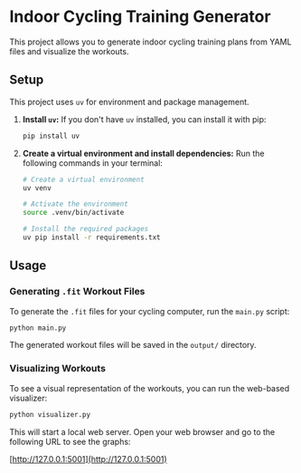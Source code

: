 # Indoor Cycling Training Generator

This project allows you to generate indoor cycling training plans from YAML files and visualize the workouts.

## Setup

This project uses `uv` for environment and package management.

1.  **Install `uv`:**
    If you don't have `uv` installed, you can install it with pip:
    ```bash
    pip install uv
    ```

2.  **Create a virtual environment and install dependencies:**
    Run the following commands in your terminal:
    ```bash
    # Create a virtual environment
    uv venv

    # Activate the environment
    source .venv/bin/activate

    # Install the required packages
    uv pip install -r requirements.txt
    ```

## Usage

### Generating `.fit` Workout Files

To generate the `.fit` files for your cycling computer, run the `main.py` script:

```bash
python main.py
```

The generated workout files will be saved in the `output/` directory.

### Visualizing Workouts

To see a visual representation of the workouts, you can run the web-based visualizer:

```bash
python visualizer.py
```

This will start a local web server. Open your web browser and go to the following URL to see the graphs:

[http://127.0.0.1:5001](http://127.0.0.1:5001)
